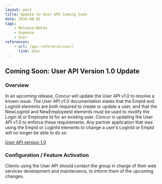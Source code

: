 ```yaml
---
layout: post
title: Update to User API Coming Soon
date: 2016-09-01
tags:
    - Release-Notes
    - Expense
    - User
references:
    - url: /api-reference/user/
      link: User
---
```



## **Coming Soon:** User API Version 1.0 Update 

### Overview
In an upcoming release, Concur will update the User API v1.0 to resolve a known issue. The User API v1.0 documentation states that the EmpId and LoginId elements are both required to create or update a user, and that the NewLoginId and NewEmployeeId elements must be used to modify the Login Id or Employee Id for an existing user. Concur is updating the User API v1.0 to enforce these requirements. Any partner application that was using the EmpId or LoginId elements to change a user’s LoginId or EmpId will no longer be able to do so.  

[User API version 1.0](https://developer.concur.com/api-reference/user/)

### Configuration / Feature Activation
Clients using the User API should contact the group in charge of their web services development and maintenance, to inform them of the upcoming changes. 

